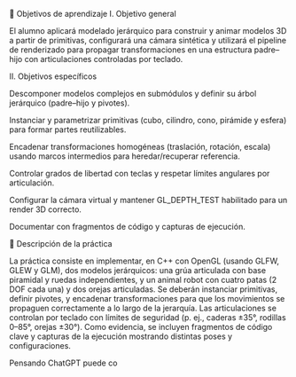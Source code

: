 🎯 Objetivos de aprendizaje
I. Objetivo general

El alumno aplicará modelado jerárquico para construir y animar modelos 3D a partir de primitivas, configurará una cámara sintética y utilizará el pipeline de renderizado para propagar transformaciones en una estructura padre–hijo con articulaciones controladas por teclado.

II. Objetivos específicos

Descomponer modelos complejos en submódulos y definir su árbol jerárquico (padre–hijo y pivotes).

Instanciar y parametrizar primitivas (cubo, cilindro, cono, pirámide y esfera) para formar partes reutilizables.

Encadenar transformaciones homogéneas (traslación, rotación, escala) usando marcos intermedios para heredar/recuperar referencia.

Controlar grados de libertad con teclas y respetar límites angulares por articulación.

Configurar la cámara virtual y mantener GL_DEPTH_TEST habilitado para un render 3D correcto.

Documentar con fragmentos de código y capturas de ejecución.

📝 Descripción de la práctica

La práctica consiste en implementar, en C++ con OpenGL (usando GLFW, GLEW y GLM), dos modelos jerárquicos: una grúa articulada con base piramidal y ruedas independientes, y un animal robot con cuatro patas (2 DOF cada una) y dos orejas articuladas. Se deberán instanciar primitivas, definir pivotes, y encadenar transformaciones para que los movimientos se propaguen correctamente a lo largo de la jerarquía. Las articulaciones se controlan por teclado con límites de seguridad (p. ej., caderas ±35°, rodillas 0–85°, orejas ±30°). Como evidencia, se incluyen fragmentos de código clave y capturas de la ejecución mostrando distintas poses y configuraciones.

Pensando
ChatGPT puede co
